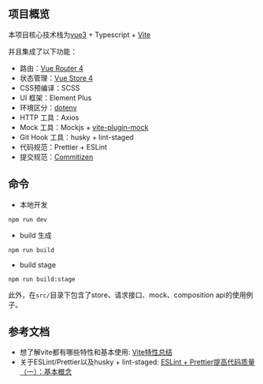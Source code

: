 ## 项目概览
本项目核心技术栈为[vue3](https://v3.cn.vuejs.org/guide/migration/introduction.html#%E6%A6%82%E8%A7%88) + Typescript + [Vite](https://cn.vitejs.dev/guide/)

并且集成了以下功能：
- 路由：[Vue Router 4](https://next.router.vuejs.org/)
- 状态管理：[Vue Store 4](https://next.vuex.vuejs.org/)
- CSS预编译：SCSS
- UI 框架：Element Plus
- 环境区分：[dotenv](https://github.com/motdotla/dotenv)
- HTTP 工具：Axios
- Mock 工具：Mockjs + [vite-plugin-mock](https://www.npmjs.com/package/vite-plugin-mock)
- Git Hook 工具：husky + lint-staged
- 代码规范：Prettier + ESLint
- 提交规范：[Commitizen](https://github.com/commitizen/cz-cli)
## 命令
- 本地开发
```
npm run dev
```
- build 生成
```
npm run build
```
- build stage
```
npm run build:stage
```

此外，在`src/`目录下包含了store、请求接口、mock、composition api的使用例子。
## 参考文档
- 想了解vite都有哪些特性和基本使用: [Vite特性总结](https://juejin.cn/post/7007705977294159908)
- 关于ESLint/Prettier以及husky + lint-staged: [ESLint + Prettier提高代码质量（一）：基本概念](https://juejin.cn/post/7006598853684592677)
